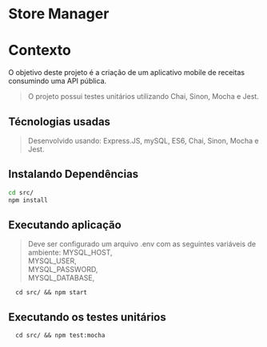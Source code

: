 # Store Manager

# Contexto
O objetivo deste projeto é a criação de um aplicativo mobile de receitas consumindo uma API pública.
>O projeto possui testes unitários utilizando Chai, Sinon, Mocha e Jest.

## Técnologias usadas

> Desenvolvido usando: Express.JS, mySQL, ES6, Chai, Sinon, Mocha e Jest.

## Instalando Dependências

```bash
cd src/
npm install
``` 
## Executando aplicação

> Deve ser configurado um arquivo .env com as seguintes variáveis de ambiente:
MYSQL_HOST,  
MYSQL_USER,  
MYSQL_PASSWORD,  
MYSQL_DATABASE,  

  ```
    cd src/ && npm start
  ```

## Executando os testes unitários

  ```
    cd src/ && npm test:mocha
  ```
